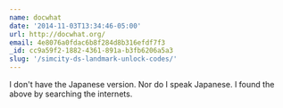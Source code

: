 ```yaml
---
name: docwhat
date: '2014-11-03T13:34:46-05:00'
url: http://docwhat.org/
email: 4e8076a0fdac6b8f284d8b316efdf7f3
_id: cc9a59f2-1882-4361-891a-b3fb6206a5a3
slug: '/simcity-ds-landmark-unlock-codes/'
---
```


I don't have the Japanese version. Nor do I speak Japanese. I found the above
by searching the internets.

